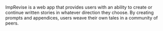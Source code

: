 ImpRevise is a web app that provides users with an ability to create or continue written stories in whatever direction they choose.  By creating prompts and appendices, users weave their own tales in a community of peers.
